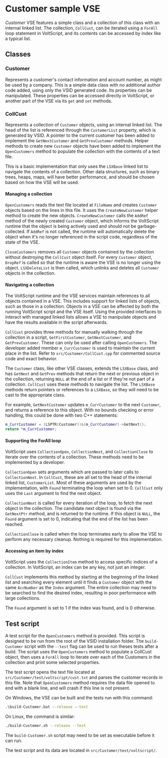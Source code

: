 # Customer sample VSE

*Customer* VSE features a simple class and a collection of this class with an internal linked list. The collection, `CollCust`, can be iterated using a `ForAll` loop statement in VoltScript, and its contents can be accessed by index like a typical list.

## Classes

### Customer

Represents a customer's contact information and account number, as might be used by a company. This is a simple data class with no additional author code added, using only the VSID generated code. Its properties can be manipulated. These properties can be accessed directly in VoltScript, or another part of the VSE via its `get` and `set` methods.

### CollCust

Represents a collection of `Customer` objects, using an internal linked list. The head of the list is referenced through the `CustomerList` property, which is generated by VSID. A pointer to the current customer has been added to implement the `GetNextCustomer` and `GetPrevCustomer` methods. Helper methods to create new `Customer` objects have been added to implement the `OpenCustomers` method to populate the collection with the contents of a text file.

This is a basic implementation that only uses the `LSXBase` linked list to navigate the contents of a collection. Other data structures, such as binary trees, heaps, maps, will have better performance, and should be chosen based on how the VSE will be used.

#### Managing a collection

`OpenCustomers` reads the text file located at `FileName` and creates `Customer` objects based on the lines in this file. It uses the `CreateNewCustomer` helper method to create the new objects. `CreateNewCustomer` calls the `AddRef` method of the newly created `Customer` object, which informs the VoltScript runtime that the object is being actively used and should not be garbage-collected. If `AddRef` is not called, the runtime will automatically delete the object when it's no longer referenced in the script code, regardless of the state of the VSE.

`CloseCustomers` removes all `Customer` objects contained by the collection without destroying the `CollCust` object itself. For every `Customer` object, `DropRef` is called so that the runtime is aware the VSE is no longer using the object. `LSXDeleteList` is then called, which unlinks and deletes all `Customer` objects in the collection.

#### Navigating a collection

The VoltScript runtime and the VSE services maintain references to all objects contained in a VSE. This includes support for linked lists of objects, such as those in a collection. Objects in a VSE can be affected by both the running VoltScript script and the VSE itself. Using the provided interfaces to interact with managed linked lists allows a VSE to manipulate objects and have the results available in the script afterwards.

`CollCust` provides three methods for manually walking through the collection in a script, `GetFirstCustomer`, `GetNextCustomer`, and `GetPrevCustomer`. These can only be used after calling `OpenCustomers`. The developer added member `m_CurrCustomer` is used to maintain the current place in the list. Refer to `src/Customer/CollCust.cpp` for commented source code and exact behavior.

The `Customer` class, like other VSE classes, extends the `LSXBase` class, and has `GetNext` and `GetPrev` methods that return the next or previous object in the collection, returning `NULL` at the end of a list or if they're not part of a collection. `CollCust` uses these methods to navigate the list. The `LSXBase` methods return pointers or references to a `LSXBase`, so they will need to be cast to the appropriate class.

For example, `GetNextCustomer` updates `m_CurrCustomer` to the next `Customer`, and returns a reference to this object. With no bounds checking or error handling, this could be done with two C++ statements:

```C++
m_CurrCustomer = (LSPTR(Customer))&(m_CurrCustomer)->GetNext();
return *m_CurrCustomer;
```

#### Supporting the ForAll loop

VoltScript uses `CollectionOpen`, `CollectionNext`, and `CollectionClose` to iterate over the contents of a collection. These methods need to be implemented by a developer.

`CollectionOpen` sets arguments which are passed to later calls to `CollectionNext`. In `CollCust`, these are all set to the head of the internal linked list, `CustomerList`. Most of these arguments are used by the implementation, with `Found` terminating the loop when set to 0. `CollCust` only uses the `Last` argument to find the next object.

`CollectionNext` is called for every iteration of the loop, to fetch the next object in the collection. The candidate next object is found via the `GetNextPtr` method, and is returned to the runtime. If this object is `NULL`, the `Found` argument is set to 0, indicating that the end of the list has been reached.

`CollectionClose` is called when the loop terminates early to allow the VSE to perform any necessary cleanup. Nothing is required for this implementation.

#### Accessing an item by index

VoltScript uses the `CollectionItem` method to access specific indices of a collection. In VoltScript, an index can be any key, not just an integer. 

`CollCust` implements this method by starting at the beginning of the linked list and searching every element until it finds a `Customer` object with the same `AccNumber` as the `Index` argument. The entire collection may need to be searched to find the desired index, resulting in poor performance with large collections.

The `Found` argument is set to 1 if the index was found, and is 0 otherwise.


## Test script

A test script for the `OpenCustomers` method is provided. This script is designed to be run from the root of the VSID installation folder. The `build-Customer` script with the `--test` flag can be used to run theses tests after a build. The script uses the `OpenCustomers` method to populate a CollCust object, then uses a `ForAll` loop to iterate over each of the Customers in the collection and print some selected properties.

The test script opens the text file located at `src/Customer/test/voltscript/cust.txt` and parses the customer records in this file. Note that `OpenCustomers` method requires the data file opened to end with a blank line, and will crash if this line is not present.

On Windows, the VSE can be built and the tests run with this command:

```bat
.\build-Customer.bat --release --test
```

On Linux, the command is similar:

```bash
./build-Customer.sh --release --test
```

The `build-Customer.sh` script may need to be set as executable before it can run.

The test script and its data are located in `src/Customer/test/voltscript/`.

